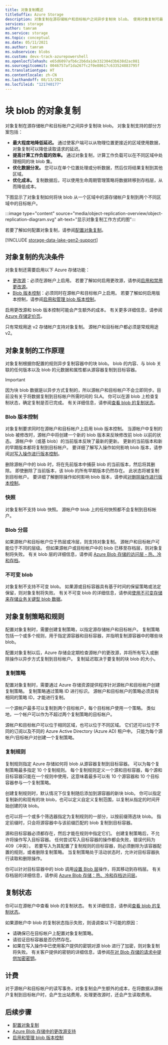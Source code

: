 ```yaml
---
title: 对象复制概述
titleSuffix: Azure Storage
description: 对象复制在源存储帐户和目标帐户之间异步复制块 blob。 使用对象复制可最大程度地降低读取请求延迟，提高计算工作负载的效率，优化数据分发，并最大限度地降低成本。
services: storage
author: tamram
ms.service: storage
ms.topic: conceptual
ms.date: 05/11/2021
ms.author: tamram
ms.subservice: blobs
ms.custom: devx-track-azurepowershell
ms.openlocfilehash: e65d6097afb6c2b6da1de332304d3b638d2ac081
ms.sourcegitcommit: 0046757af1da267fc2f0e88617c633524883795f
ms.translationtype: HT
ms.contentlocale: zh-CN
ms.lasthandoff: 08/13/2021
ms.locfileid: "121740177"
---
```

# <a name="object-replication-for-block-blobs"></a>块 blob 的对象复制

对象复制在源存储帐户和目标帐户之间异步复制块 blob。 对象复制支持的部分方案包括：

- **最大程度地降低延迟。** 通过使客户端可以从物理位置更接近的区域使用数据，对象复制可以降低读取请求的延迟。
- **提高计算工作负载的效率。** 通过对象复制，计算工作负载可以在不同区域中处理相同的块 blob 集。
- **优化数据分发。** 您可以在单个位置处理或分析数据，然后仅将结果复制到其他区域。
- **优化成本。** 复制数据后，可以使用生命周期管理策略将数据转移到存档层，从而降低成本。

下图显示了对象复制如何将块 blob 从一个区域中的源存储帐户复制到两个不同区域中的目标帐户。

:::image type="content" source="media/object-replication-overview/object-replication-diagram.svg" alt-text="显示对象复制工作方式的图":::

若要了解如何配置对象复制，请参阅[配置对象复制](object-replication-configure.md)。

[!INCLUDE [storage-data-lake-gen2-support](../../../includes/storage-data-lake-gen2-support.md)]

## <a name="prerequisites-for-object-replication"></a>对象复制的先决条件

对象复制还需要启用以下 Azure 存储功能：

- [更改源](storage-blob-change-feed.md)：必须在源帐户上启用。 若要了解如何启用更改源，请参阅[启用和禁用更改源](storage-blob-change-feed.md#enable-and-disable-the-change-feed)。
- [Blob 版本控制](versioning-overview.md)：必须同时在源帐户和目标帐户上启用。 若要了解如何启用版本控制，请参阅[启用和管理 blob 版本控制](versioning-enable.md)。

启用更改源和 blob 版本控制可能会产生额外的成本。 有关更多详细信息，请参阅 [Azure 存储定价页](https://azure.microsoft.com/pricing/details/storage/)。

只有常规用途 v2 存储帐户支持对象复制。 源帐户和目标帐户都必须是常规用途 v2。 

## <a name="how-object-replication-works"></a>对象复制的工作原理

对象复制根据你配置的规则异步复制容器中的块 blob。 blob 的内容、与 blob 关联的任何版本以及 blob 的元数据和属性都从源容器复制到目标容器。

> [!IMPORTANT]
> 因为块 blob 数据是以异步方式复制的，所以源帐户和目标帐户不会立即同步。目前没有关于将数据复制到目标帐户所需时间的 SLA。 你可以在源 blob 上检查复制状态，确定复制是否已完成。 有关详细信息，请参阅[查看 blob 的复制状态](object-replication-configure.md#check-the-replication-status-of-a-blob)。

### <a name="blob-versioning"></a>Blob 版本控制

对象复制要求同时在源帐户和目标帐户上启用 blob 版本控制。 当源帐户中复制的 blob 被修改时，源帐户中将创建一个新的 blob 版本来反映修改前 blob 以前的状态。 源帐户中（或基 blob）的当前版本反映了最新的更新。 更新的当前版本和新的早期版本都将复制到目标帐户。 要详细了解写入操作如何影响 blob 版本，请参阅[对写入操作进行版本控制](versioning-overview.md#versioning-on-write-operations)。

删除源帐户中的 blob 时，将在先前版本中捕获 blob 的当前版本，然后将其删除。 即使删除了当前版本，该 blob 的所有早期版本仍然存在。 此状态将被复制到目标帐户。 要详细了解删除操作如何影响 blob 版本，请参阅[对删除操作进行版本控制](versioning-overview.md#versioning-on-delete-operations)。

### <a name="snapshots"></a>快照

对象复制不支持 blob 快照。 源帐户中 blob 上的任何快照都不会复制到目标帐户。

### <a name="blob-tiering"></a>Blob 分层

如果源帐户和目标帐户位于热层或冷层，则支持对象复制。 源帐户和目标帐户可能位于不同的层级。 但如果源帐户或目标帐户中的 blob 已移至存档层，则对象复制将失败。 有关 blob 层的详细信息，请参阅 [Azure Blob 存储的访问层 - 热、冷和存档](storage-blob-storage-tiers.md)。

### <a name="immutable-blobs"></a>不可变 blob

对象复制不支持不可变 blob。 如果源或目标容器具有基于时间的保留策略或法定保留，则对象复制将失败。 有关不可变 blob 的详细信息，请参阅[使用不可变存储来存储业务关键型 blob 数据](immutable-storage-overview.md)。

## <a name="object-replication-policies-and-rules"></a>对象复制策略和规则

配置对象复制时，需要创建复制策略，以指定源存储帐户和目标帐户。 复制策略包括一个或多个规则，用于指定源容器和目标容器，并指明复制源容器中的哪些块 blob。

配置对象复制以后，Azure 存储会定期检查源帐户的更改源，并将所有写入或删除操作以异步方式复制到目标帐户。 复制延迟取决于要复制的块 blob 的大小。

### <a name="replication-policies"></a>复制策略

配置对象复制时，需要通过 Azure 存储资源提供程序针对源帐户和目标帐户创建复制策略。 复制策略通过策略 ID 进行标识。 源帐户和目标帐户的策略必须具有相同的策略 ID，才能进行复制。

一个源帐户最多可以复制到两个目标帐户，每个目标帐户使用一个策略。 类似地，一个帐户可以作为不超过两个复制策略的目标帐户。

源帐户和目标帐户可以位于相同区域，也可以位于不同区域。 它们还可以位于不同的订阅以及不同的 Azure Active Directory (Azure AD) 租户中。 只能为每个源帐户/目标帐户对创建一个复制策略。

### <a name="replication-rules"></a>复制规则

复制规则指定 Azure 存储如何将 blob 从源容器复制到目标容器。 可以为每个复制策略最多指定 10 个复制规则。 每个复制规则定义一个源和目标容器，每个源和目标容器只能在一个规则中使用，这意味着最多可以有 10 个源容器和 10 个目标容器参与一个复制策略。

创建复制规则时，默认情况下仅复制随后添加到源容器的新块 blob。 你可以指定复制新的和现有的块 blob，也可以定义自定义复制范围，以复制从指定的时间开始创建的块 blob。

也可以将一个或多个筛选器指定为复制规则的一部分，以按前缀筛选块 blob。 指定前缀时，只会将源容器中与该前缀匹配的 blob 复制到目标容器。

源和目标容器必须都存在，然后才能在规则中指定它们。 创建复制策略后，不允许将操作写入目标容器。 任何尝试写入目标容器的操作都会失败，错误代码为 409（冲突）。 若要写入为其配置了复制规则的目标容器，则必须删除为该容器配置的规则，或者删除复制策略。 当复制策略处于活动状态时，允许对目标容器执行读取和删除操作。

你可以针对目标容器中的 blob 调用[设置 Blob 层](/rest/api/storageservices/set-blob-tier)操作，将其移动到存档层。 有关存档层的详细信息，请参阅 [Azure Blob 存储：热、冷和存档访问层](storage-blob-storage-tiers.md#archive-access-tier)。

## <a name="replication-status"></a>复制状态

你可以在源帐户中查看 blob 的复制状态。 有关详细信息，请参阅[查看 blob 的复制状态](object-replication-configure.md#check-the-replication-status-of-a-blob)。

如果源帐户中 blob 的复制状态指示失败，则请调查以下可能的原因：

- 请确保已在目标帐户上配置对象复制策略。
- 请验证目标容器是否仍然存在。
- 如果在写入操作中已使用客户提供的密钥对源 blob 进行了加密，则对象复制将失败。 有关客户提供的密钥的详细信息，请参阅[在对 Blob 存储的请求中提供加密密钥](encryption-customer-provided-keys.md)。

## <a name="billing"></a>计费

对于源帐户和目标帐户的读写事务，对象复制会产生额外的成本，在将数据从源帐户复制到目标帐户时，会产生出站费用，处理更改源时，还会产生读取费用。

## <a name="next-steps"></a>后续步骤

- [配置对象复制](object-replication-configure.md)
- [Azure Blob 存储中的更改源支持](storage-blob-change-feed.md)
- [启用和管理 blob 版本控制](versioning-enable.md)
